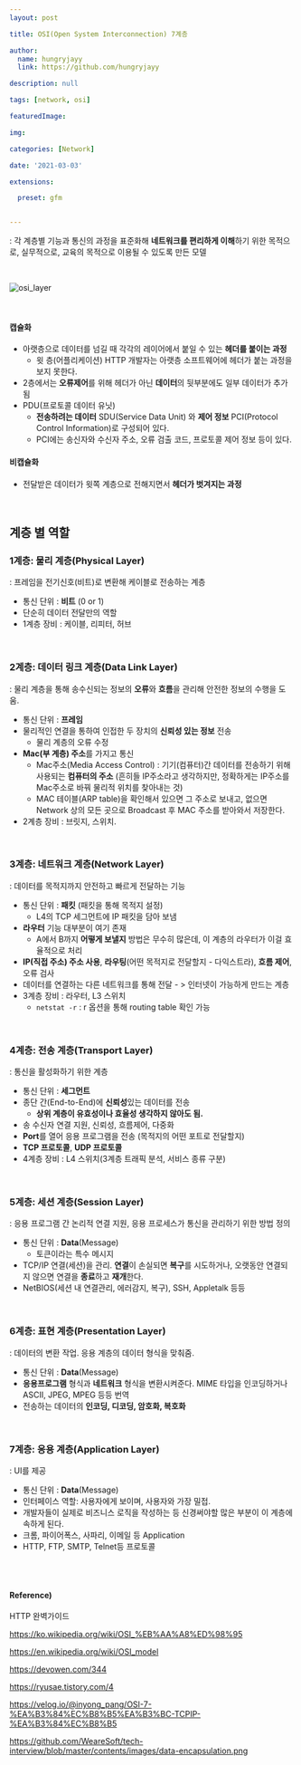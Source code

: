 ```yaml
---
layout: post

title: OSI(Open System Interconnection) 7계층

author: 
  name: hungryjayy
  link: https://github.com/hungryjayy

description: null

tags: [network, osi]

featuredImage: 

img: 

categories: [Network]

date: '2021-03-03'

extensions:

  preset: gfm


---
```


: 각 계층별 기능과 통신의 과정을 표준화해 **네트워크를 편리하게 이해**하기 위한 목적으로, 실무적으로, 교육의 목적으로 이용될 수 있도록 만든 모델

<br>

![osi_layer](https://hungryjayy.github.io/assets/img/Network/osi_layer.png)

<br>

#### 캡슐화

* 아랫층으로 데이터를 넘길 때 각각의 레이어에서 붙일 수 있는 **헤더를 붙이는 과정**
  * 윗 층(어플리케이션) HTTP 개발자는 아랫층 소프트웨어에 헤더가 붙는 과정을 보지 못한다.
* 2층에서는 **오류제어**를 위해 헤더가 아닌 **데이터**의 뒷부분에도 일부 데이터가 추가됨
* PDU(프로토콜 데이터 유닛)
  * **전송하려는 데이터** SDU(Service Data Unit) 와 **제어 정보** PCI(Protocol Control Information)로 구성되어 있다.
  * PCI에는 송신자와 수신자 주소, 오류 검출 코드, 프로토콜 제어 정보 등이 있다.

#### 비캡슐화

- 전달받은 데이터가 윗쪽 계층으로 전해지면서 **헤더가 벗겨지는 과정**

<br>

## 계층 별 역할

### 1계층: 물리 계층(Physical Layer)

: 프레임을 전기신호(비트)로 변환해 케이블로 전송하는 계층

* 통신 단위 : **비트** (0 or 1)
* 단순히 데이터 전달만의 역할
* 1계층 장비 : 케이블, 리피터, 허브

<br>

### 2계층: 데이터 링크 계층(Data Link Layer)

: 물리 계층을 통해 송수신되는 정보의 **오류**와 **흐름**을 관리해 안전한 정보의 수행을 도움.

* 통신 단위 : **프레임**
* 물리적인 연결을 통하여 인접한 두 장치의 **신뢰성 있는 정보** 전송
  * 물리 계층의 오류 수정
* **Mac(부 계층) 주소**를 가지고 통신
  * Mac주소(Media Access Control) : 기기(컴퓨터)간 데이터를 전송하기 위해 사용되는 **컴퓨터의 주소** (흔히들 IP주소라고 생각하지만, 정확하게는 IP주소를 Mac주소로 바꿔 물리적 위치를 찾아내는 것)
  * MAC 테이블(ARP table)을 확인해서 있으면 그 주소로 보내고, 없으면 Network 상의 모든 곳으로 Broadcast 후 MAC 주소를 받아와서 저장한다.
* 2계층 장비 : 브릿지, 스위치.

<br>

### 3계층: 네트워크 계층(Network Layer)

: 데이터를 목적지까지 안전하고 빠르게 전달하는 기능

- 통신 단위 : **패킷** (패킷을 통해 목적지 설정)
  - L4의 TCP 세그먼트에 IP 패킷을 담아 보냄
- **라우터** 기능 대부분이 여기 존재
  - A에서 B까지 **어떻게 보낼지** 방법은 무수히 많은데, 이 계층의 라우터가 이걸 효율적으로 처리
- **IP(직접 주소) 주소 사용**, **라우팅**(어떤 목적지로 전달할지 - 다익스트라), **흐름 제어**, 오류 검사
- 데이터를 연결하는 다른 네트워크를 통해 전달 - > 인터넷이 가능하게 만드는 계층
- 3계층 장비 : 라우터, L3 스위치
  - `netstat -r` : r 옵션을 통해 routing table 확인 가능

<br>

### 4계층: 전송 계층(Transport Layer)

: 통신을 활성화하기 위한 계층

- 통신 단위 : **세그먼트**
- 종단 간(End-to-End)에 **신뢰성**있는 데이터를 전송
  - **상위 계층이 유효성이나 효율성 생각하지 않아도 됨.**
- 송 수신자 연결 지원, 신뢰성, 흐름제어, 다중화
- **Port**를 열어 응용 프로그램을 전송 (목적지의 어떤 포트로 전달할지)
- **TCP 프로토콜**, **UDP 프로토콜**
- 4계층 장비 : L4 스위치(3계층 트래픽 분석, 서비스 종류 구분)

<br>

### 5계층: 세션 계층(Session Layer)

: 응용 프로그램 간 논리적 연결 지원, 응용 프로세스가 통신을 관리하기 위한 방법 정의

* 통신 단위 : **Data**(Message)
  * 토큰이라는 특수 메시지
* TCP/IP 연결(세션)을 관리. **연결**이 손실되면 **복구**를 시도하거나, 오랫동안 연결되지 않으면 연결을 **종료**하고 **재개**한다.
* NetBIOS(세션 내 연결관리, 에러감지, 복구), SSH, Appletalk 등등

<br>

### 6계층: 표현 계층(Presentation Layer)

: 데이터의 변환 작업. 응용 계층의 데이터 형식을 맞춰줌.

* 통신 단위 : **Data**(Message)
* **응용프로그램** 형식과 **네트워크** 형식을 변환시켜준다. MIME 타입을 인코딩하거나 ASCII, JPEG, MPEG 등등 번역
* 
  전송하는 데이터의 **인코딩, 디코딩, 암호화, 복호화**

<br>

### 7계층: 응용 계층(Application Layer)

: UI를 제공

* 통신 단위 : **Data**(Message)
* 인터페이스 역할: 사용자에게 보이며, 사용자와 가장 밀접.
* 개발자들이 실제로 비즈니스 로직을 작성하는 등 신경써야할 많은 부분이 이 계층에 속하게 된다.
* 크롬, 파이어폭스, 사파리, 이메일 등 Application
* HTTP, FTP, SMTP, Telnet등 프로토콜

<br><br>

#### Reference)

HTTP 완벽가이드

https://ko.wikipedia.org/wiki/OSI_%EB%AA%A8%ED%98%95

https://en.wikipedia.org/wiki/OSI_model

https://devowen.com/344

https://ryusae.tistory.com/4

https://velog.io/@inyong_pang/OSI-7-%EA%B3%84%EC%B8%B5%EA%B3%BC-TCPIP-%EA%B3%84%EC%B8%B5

https://github.com/WeareSoft/tech-interview/blob/master/contents/images/data-encapsulation.png
